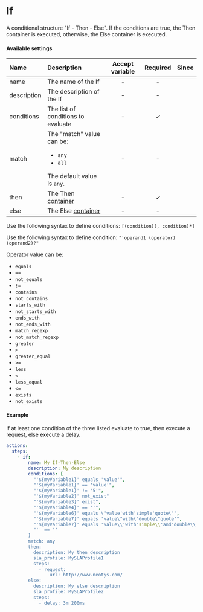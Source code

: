 # If

A conditional structure "If - Then - Else". If the conditions are true, the Then container is executed, otherwise, the Else container is executed.

#### Available settings
| Name         | Description                                                                                        | Accept variable | Required           | Since |
|:------------ |:-------------------------------------------------------------------------------------------------- |:---------------:|:------------------:|:-----:|
| name         | The name of the If                                                                                 | -               | -                  |       |
| description  | The description of the If                                                                          | -               | -                  |       |
| conditions   | The list of conditions to evaluate                                                                 | -               | &#x2713;           |       |
| match        | The "match" value can be: <ul><li>`any`</li><li>`all`</li></ul>The default value is `any`.         | -               | -                  |       |
| then         | The Then [container](container.md)                                                                 | -               | &#x2713;           |       |
| else         | The Else [container](container.md)                                                                 | -               | -                  |       |

Use the following syntax to define conditions: `[(condition)(, condition)*]`

Use the following syntax to define condition: `"'operand1 (operator) (operand2)?"`

Operator value can be: <ul><li>`equals`</li><li>`==`</li><li>`not_equals`</li><li>`!=`</li><li>`contains`</li><li>`not_contains`</li><li>`starts_with`</li><li>`not_starts_with`</li><li>`ends_with`</li><li>`not_ends_with`</li><li>`match_regexp`</li><li>`not_match_regexp`</li><li>`greater`</li><li>`>`</li><li>`greater_equal`</li><li>`>=`</li><li>`less`</li><li>`<`</li><li>`less_equal`</li><li>`<=`</li><li>`exists`</li><li>`not_exists`</li></ul>

#### Example
If at least one condition of the three listed evaluate to true, then execute a request, else execute a delay.
```yaml
actions:
  steps:
    - if:
        name: My If-Then-Else
        description: My description
        conditions: [
          "'${myVariable1}' equals 'value'",
          "'${myVariable1}' == 'value'",
          "'${myVariable1}' != '5'",
          "'${myVariable2}' not_exist"
          "'${myVariable3}' exist",
          "'${myVariable4}' == ''",
          "'${myVariable6}' equals \"value'with'simple'quote\"",
          "'${myVariable7}' equals 'value\"with\"double\"quote'",
          "'${myVariable7}' equals 'value\\'with"simple\\'and"double\\'quote'",
          "'' == ''
        ]
        match: any
        then:
          description: My then description
          sla_profile: MySLAProfile1
          steps:
            - request:
                url: http://www.neotys.com/
        else:
          description: My else description
          sla_profile: MySLAProfile2
          steps:
            - delay: 3m 200ms
```